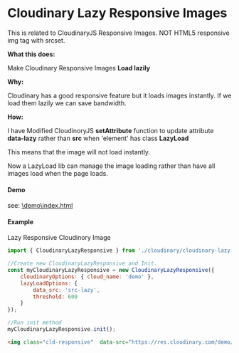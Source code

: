 # Cloudinary Lazy Responsive Images

This is related to CloudinaryJS Responsive Images. NOT HTML5 responsive img tag with srcset.

**What this does:**

Make Cloudinary Responsive Images **Load lazily**

**Why:**

Cloudinary has a good responsive feature but it loads images instantly. If we load them lazily we can save bandwidth.

**How:**
 
I have Modified CloudinoryJS **setAttribute** function to update attribute **data-lazy** rather than **src** when 'element' has class **LazyLoad**

This means that the image will not load instantly.

Now a LazyLoad lib can manage the image loading rather than have all images load when the page loads.

#### Demo

see: <a href="\demo\index.html">\demo\index.html</a>

 
#### Example
 
Lazy Responsive Cloudinory Image 

```Javascript
import { CloudinaryLazyResponsive } from './cloudinary/cloudinary-lazy-responsive';

//Create new CloudinaryLazyResponsive and Init.
const myCloudinaryLazyResponsive = new CloudinaryLazyResponsive({
    cloudinaryOptions: { cloud_name: 'demo' },
    lazyLoadOptions: {
        data_src: 'src-lazy',
        threshold: 600
    }
});

//Run init method
myCloudinaryLazyResponsive.init();
```

```html 
<img class="cld-responsive"  data-src="https://res.cloudinary.com/demo/image/upload/w_400,c_scale/sample.jpg" />
```
